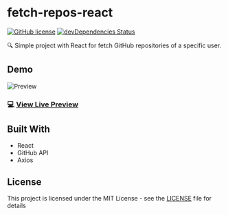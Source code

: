 # fetch-repos-react
[![GitHub license](https://img.shields.io/badge/license-MIT-blue.svg)](https://raw.githubusercontent.com/adrcav/criptez/master/LICENSE) [![devDependencies Status](https://david-dm.org/adrcav/fetch-repos-react/dev-status.svg)](https://david-dm.org/adrcav/fetch-repos-react?type=dev)

:mag: Simple project with React for fetch GitHub repositories of a specific user.

## Demo
![Preview](https://i.imgur.com/P6nH61s.gif)
### 💻 [View Live Preview](https://github.com/felixrieseberg/windows95/releases)

## Built With
- React
- GitHub API
- Axios

## License
This project is licensed under the MIT License - see the [LICENSE](LICENSE) file for details